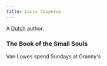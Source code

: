```yaml
---
title: Louis Couperus
---
```


A [Dutch](../index.html) author.

### The Book of the Small Souls

Van Lowes spend Sundays at Granny's
